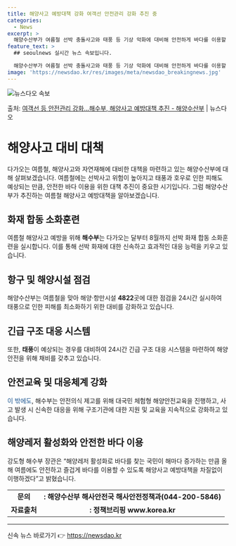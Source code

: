 ```yaml
---
title: 해양사고 예방대책 강화 여객선 안전관리 강화 추진 중
categories:
  - News
excerpt: >
  해양수산부가 여름철 선박 충돌사고와 태풍 등 기상 악화에 대비해 안전하게 바다를 이용할 수 있도록 선제적 대…
feature_text: >
  ## seoulnews 실시간 뉴스 속보입니다.

  해양수산부가 여름철 선박 충돌사고와 태풍 등 기상 악화에 대비해 안전하게 바다를 이용할 수 있도록 선제적 대…
image: 'https://newsdao.kr/res/images/meta/newsdao_breakingnews.jpg'
---
```


![뉴스다오 속보](https://newsdao.kr/res/images/meta/newsdao_breakingnews.jpg)

<p>출처: <a href="https://newsdao.kr/3944" rel="dofollow">여객선 등 안전관리 강화…해수부, 해양사고 예방대책 추진 - 해양수산부</a> | 뉴스다오</p>

<h1>해양사고 대비 대책</h1>
<p data-ke-size="size16">다가오는 여름철, 해양사고와 자연재해에 대비한 대책을 마련하고 있는 해양수산부에 대해 살펴보겠습니다. 여름철에는 선박사고 위험이 높아지고 태풍과 호우로 인한 피해도 예상되는 만큼, 안전한 바다 이용을 위한 대책 추진이 중요한 시기입니다. 그럼 해양수산부가 추진하는 여름철 해양사고 예방대책을 알아보겠습니다.</p>

<h2>화재 합동 소화훈련</h2>
<p>여름철 해양사고 예방을 위해 <b>해수부</b>는 다가오는 달부터 8월까지 선박 화재 합동 소화훈련을 실시합니다. 이를 통해 선박 화재에 대한 신속하고 효과적인 대응 능력을 키우고 있습니다.</p>

<h2>항구 및 해양시설 점검</h2>
<p>해양수산부는 여름철을 맞아 해양·항만시설 <b>4822</b>곳에 대한 점검을 24시간 실시하여 태풍으로 인한 피해를 최소화하기 위한 대비를 강화하고 있습니다.</p>

<h2>긴급 구조 대응 시스템</h2>
<p>또한, <b>태풍</b>이 예상되는 경우를 대비하여 24시간 긴급 구조 대응 시스템을 마련하여 해양 안전을 위해 채비를 갖추고 있습니다.</p>

<h2>안전교육 및 대응체계 강화</h2>
<p><span style="color: #1a5490;">이 밖에도</span>, 해수부는 안전의식 제고를 위해 대국민 체험형 해양안전교육을 진행하고, 사고 발생 시 신속한 대응을 위해 구조기관에 대한 지원 및 교육을 지속적으로 강화하고 있습니다.</p>

<h2>해양레저 활성화와 안전한 바다 이용</h2>
<p>강도형 해수부 장관은 “해양레저 활성화로 바다를 찾는 국민이 해마다 증가하는 만큼 올해 여름에도 안전하고 즐겁게 바다를 이용할 수 있도록 해양사고 예방대책을 차질없이 이행하겠다”고 밝혔습니다.</p>
<table>
<tbody>
<tr>
<td style="text-align: center; height: 17px;"><b>문의</b></td>
<td style="text-align: center; height: 17px;"><b> : 해양수산부 해사안전국 해사안전정책과(044-200-5846)</b></td>
</tr>
<tr>
<td style="text-align: center; height: 17px;"><b>자료출처</b></td>
<td style="text-align: center; height: 17px;"><b> : 정책브리핑 www.korea.kr</b></td>
</tr>
</tbody>
</table>
<hr>
<p data-ke-size="size16"></p> 

신속 뉴스 바로가기 👉 <a href="https://newsdao.kr" rel="dofollow">https://newsdao.kr</a>


